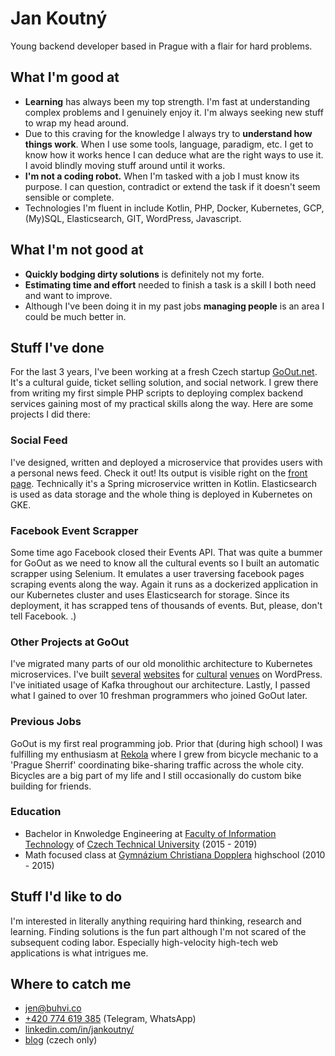 # Jan Koutný
Young backend developer based in Prague with a flair for hard problems.

## What I'm good at
- **Learning** has always been my top strength. I'm fast at understanding complex problems and I genuinely enjoy it. I'm always seeking new stuff to wrap my head around.
- Due to this craving for the knowledge I always try to **understand how things work**. When I use some tools, language, paradigm, etc. I get to know how it works hence I can deduce what are the right ways to use it. I avoid blindly moving stuff around until it works.
- **I'm not a coding robot.** When I'm tasked with a job I must know its purpose. I can question, contradict or extend the task if it doesn't seem sensible or complete.
- Technologies I'm fluent in include Kotlin, PHP, Docker, Kubernetes, GCP, (My)SQL, Elasticsearch, GIT, WordPress, Javascript.

## What I'm not good at
- **Quickly bodging dirty solutions** is definitely not my forte.
- **Estimating time and effort** needed to finish a task is a skill I both need and want to improve.
- Although I've been doing it in my past jobs **managing people** is an area I could be much better in.

## Stuff I've done
For the last 3 years, I've been working at a fresh Czech startup [GoOut.net](https://goout.net/). It's a cultural guide, ticket selling solution, and social network. I grew there from writing my first simple PHP scripts to deploying complex backend services gaining most of my practical skills along the way. Here are some projects I did there:

### Social Feed
I've designed, written and deployed a microservice that provides users with a personal news feed. Check it out! Its output is visible right on the [front page](https://goout.net/). Technically it's a Spring microservice written in Kotlin. Elasticsearch is used as data storage and the whole thing is deployed in Kubernetes on GKE.

### Facebook Event Scrapper
Some time ago Facebook closed their Events API. That was quite a bummer for GoOut as we need to know all the cultural events so I built an automatic scrapper using Selenium. It emulates a user traversing facebook pages scraping events along the way. Again it runs as a dockerized application in our Kubernetes cluster and uses Elasticsearch for storage. Since its deployment, it has scrapped tens of thousands of events. But, please, don't tell Facebook. .)

### Other Projects at GoOut
I've migrated many parts of our old monolithic architecture to Kubernetes microservices. I've built [several](https://coloursselection.cz/cs/) [websites](https://mestanskabeseda.cz/) for [cultural](https://www.divadlobolkapolivky.cz/) [venues](https://palladium.pl/en/) on WordPress. I've initiated usage of Kafka throughout our architecture. Lastly, I passed what I gained to over 10 freshman programmers who joined GoOut later.

### Previous Jobs
GoOut is my first real programming job. Prior that (during high school) I was fulfilling my enthusiasm at [Rekola](https://www.rekola.cz/) where I grew from bicycle mechanic to a 'Prague Sherrif' coordinating bike-sharing traffic across the whole city. Bicycles are a big part of my life and I still occasionally do custom bike building for friends.

### Education
- Bachelor in Knwoledge Engineering at [Faculty of Information Technology](https://fit.cvut.cz/en) of [Czech Technical University](https://www.cvut.cz/en) (2015 - 2019)
- Math focused class at [Gymnázium Christiana Dopplera](https://gchd.cz/) highschool (2010 - 2015)

## Stuff I'd like to do
I'm interested in literally anything requiring hard thinking, research and learning. Finding solutions is the fun part although I'm not scared of the subsequent coding labor. Especially high-velocity high-tech web applications is what intrigues me.

## Where to catch me
- [jen@buhvi.co](mailto:jen@buhvi.co)
- [+420 774 619 385](tel:+420774619385) (Telegram, WhatsApp)
- [linkedin.com/in/jankoutny/](https://www.linkedin.com/in/jankoutny/)
- [blog](https://zadnyspe.ch) (czech only)

